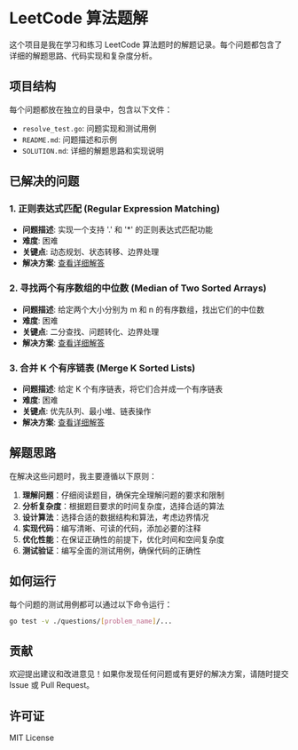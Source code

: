 # LeetCode 算法题解

这个项目是我在学习和练习 LeetCode 算法题时的解题记录。每个问题都包含了详细的解题思路、代码实现和复杂度分析。

## 项目结构

每个问题都放在独立的目录中，包含以下文件：
- `resolve_test.go`: 问题实现和测试用例
- `README.md`: 问题描述和示例
- `SOLUTION.md`: 详细的解题思路和实现说明

## 已解决的问题

### 1. 正则表达式匹配 (Regular Expression Matching)
- **问题描述**: 实现一个支持 '.' 和 '*' 的正则表达式匹配功能
- **难度**: 困难
- **关键点**: 动态规划、状态转移、边界处理
- **解决方案**: [查看详细解答](questions/rem/SOLUTION.md)

### 2. 寻找两个有序数组的中位数 (Median of Two Sorted Arrays)
- **问题描述**: 给定两个大小分别为 m 和 n 的有序数组，找出它们的中位数
- **难度**: 困难
- **关键点**: 二分查找、问题转化、边界处理
- **解决方案**: [查看详细解答](questions/mtsa/SOLUTION.md)

### 3. 合并 K 个有序链表 (Merge K Sorted Lists)
- **问题描述**: 给定 K 个有序链表，将它们合并成一个有序链表
- **难度**: 困难
- **关键点**: 优先队列、最小堆、链表操作
- **解决方案**: [查看详细解答](questions/mksa/SOLUTION.md)

## 解题思路

在解决这些问题时，我主要遵循以下原则：

1. **理解问题**：仔细阅读题目，确保完全理解问题的要求和限制
2. **分析复杂度**：根据题目要求的时间复杂度，选择合适的算法
3. **设计算法**：选择合适的数据结构和算法，考虑边界情况
4. **实现代码**：编写清晰、可读的代码，添加必要的注释
5. **优化性能**：在保证正确性的前提下，优化时间和空间复杂度
6. **测试验证**：编写全面的测试用例，确保代码的正确性

## 如何运行

每个问题的测试用例都可以通过以下命令运行：

```bash
go test -v ./questions/[problem_name]/...
```

## 贡献

欢迎提出建议和改进意见！如果你发现任何问题或有更好的解决方案，请随时提交 Issue 或 Pull Request。

## 许可证

MIT License

